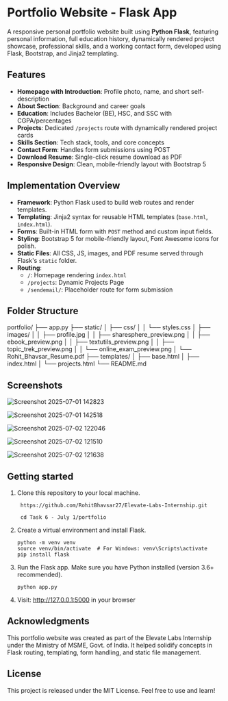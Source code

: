 # Portfolio Website - Flask App
A responsive personal portfolio website built using **Python Flask**, featuring personal information, full education history, dynamically rendered project showcase, professional skills, and a working contact form, developed using Flask, Bootstrap, and Jinja2 templating.


## Features
- **Homepage with Introduction**: Profile photo, name, and short self-description
- **About Section**: Background and career goals
- **Education**: Includes Bachelor (BE), HSC, and SSC with CGPA/percentages
- **Projects**: Dedicated `/projects` route with dynamically rendered project cards
- **Skills Section**: Tech stack, tools, and core concepts
- **Contact Form**: Handles form submissions using POST
- **Download Resume**: Single-click resume download as PDF
- **Responsive Design**: Clean, mobile-friendly layout with Bootstrap 5

## Implementation Overview
- **Framework**: Python Flask used to build web routes and render templates.
- **Templating**: Jinja2 syntax for reusable HTML templates (`base.html`, `index.html`).
- **Forms**: Built-in HTML form with `POST` method and custom input fields.
- **Styling**: Bootstrap 5 for mobile-friendly layout, Font Awesome icons for polish.
- **Static Files**: All CSS, JS, images, and PDF resume served through Flask's `static` folder.
- **Routing**:
  - `/`: Homepage rendering `index.html`
  - `/projects`: Dynamic Projects Page
  - `/sendemail/`: Placeholder route for form submission


## Folder Structure
portfolio/
├── app.py
├── static/
│ ├── css/
│ │ └── styles.css
│ ├── images/
│ │ ├── profile.jpg
│ │ ├── sharesphere_preview.png
│ │ ├── ebook_preview.png
│ │ ├── textutils_preview.png
│ │ ├── topic_trek_preview.png
│ │ └── online_exam_preview.png
│ └── Rohit_Bhavsar_Resume.pdf
├── templates/
│ ├── base.html
│ ├── index.html
│ └── projects.html
└── README.md

## Screenshots

![Screenshot 2025-07-01 142823](https://github.com/user-attachments/assets/dbc98533-967b-4d65-8a20-472311946995)

![Screenshot 2025-07-01 142518](https://github.com/user-attachments/assets/2f9761a1-0002-4e1d-a0b3-4ca663d93b4a)

![Screenshot 2025-07-02 122046](https://github.com/user-attachments/assets/5e0b11e7-dec2-4f8e-88c6-6ba94023edf1)

![Screenshot 2025-07-02 121510](https://github.com/user-attachments/assets/1d3b9020-5bda-428c-960c-3f2f9561dedd)

![Screenshot 2025-07-02 121638](https://github.com/user-attachments/assets/150710f9-281f-42ff-b62f-833943468773)


## Getting started
1. Clone this repository to your local machine.

   ```
    https://github.com/RohitBhavsar27/Elevate-Labs-Internship.git
   ```
   ```
    cd Task 6 - July 1/portfolio
   ```

2. Create a virtual environment and install Flask.

    ```
    python -m venv venv  
    source venv/bin/activate  # For Windows: venv\Scripts\activate  
    pip install flask
    ```

3. Run the Flask app.
   Make sure you have Python installed (version 3.6+ recommended).

   ```
   python app.py
   ```

4. Visit: http://127.0.0.1:5000 in your browser

## Acknowledgments
This portfolio website was created as part of the Elevate Labs Internship under the Ministry of MSME, Govt. of India. It helped solidify concepts in Flask routing, templating, form handling, and static file management.

## License
This project is released under the MIT License. Feel free to use and learn!

